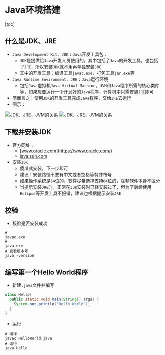 # Java环境搭建

[toc]

## 什么是JDK、JRE

- `Java Development Kit, JDK`：`Java`开发工具包：
  - `JDK`是提供给`Java`开发人员使用的，其中包括了`Java`的开发工具，也包括了`JRE`，所以安装`JDK`就不用再单独安装`JRE`
  - 其中的开发工具：编译工具`javac.exe`，打包工具`jar.exe`等
- `Java Runtime Environment, JRE`：`Java`运行环境
  - 包括`Java`虚拟机`Java Virtual Machine, JVM`和`Java`程序所需的核心类库等，如果想要运行一个开发好的`Java`程序，计算机中只需安装`JRE`即可
- 简而言之，使用`JDK`的开发工具完成`Java`程序，交给`JRE`去运行
- 图示：

![JDK、JRE、JVM的关系](https://cdn.jsdelivr.net/gh/9ml/cdn@main/images/java/jdk-jre-jvm-1.png)
![JDK、JRE、JVM的关系](https://cdn.jsdelivr.net/gh/9ml/cdn@main/images/java/jdk-jre-jvm-2.png)

## 下载并安装JDK

- 官方网址：
  - [www.oracle.com](https://www.oracle.com/)
  - [java.sun.com](https://www.oracle.com/)
- 安装`JDK`
  - 傻瓜式安装，下一步即可
  - 建议：安装路径不要有中文或者空格等特殊符号
  - 如果操作系统是`64`位的，软件尽量选择支持`64`位的，除非软件本身不区分
  - 当提示安装`JRE`时，正常在`JDK`安装时已经安装过了，但为了后续使用`Eclipse`等开发工具不报错，建议也根据提示安装`JRE`

## 校验

- 校验是否安装成功

```shell
# 
javac.exe
#
java.exe
# 查看版本号
java -version
```

## 编写第一个Hello World程序

- 新建`.java`文件并编写

```java
class Hello{
  public static void main(String[] args) {
    System.out.println("Hello World");
  }
}
```

- 运行

```shell
# 编译
javac HelloWorld.java
# 运行
java Hello
```
